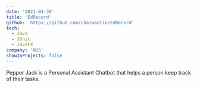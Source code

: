 ```yaml
---
date: '2021-04-30'
title: 'EdRecord'
github: 'https://github.com/chaiwanlin/EdRecord'
tech:
  - Java
  - JUnit
  - JavaFX
company: 'NUS'
showInProjects: false
---
```


Pepper Jack is a Personal Assistant Chatbot that helps a person keep track of their tasks.
